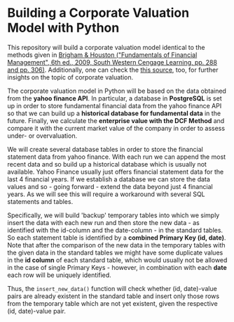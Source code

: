# Building a Corporate Valuation Model with Python

This repository will build a corporate valuation model identical to the methods given in [Brigham & Houston ("Fundamentals of Financial Management", 6th ed., 2009, South Western Cengage Learning, pp. 288 and pp. 306)](https://www.valorebooks.com/textbooks/fundamentals-of-financial-management-concise-edition-with-thomson-one-business-school-edition-6th-edition/9780324664553). Additionally, one can check the [this source](https://corporatefinanceinstitute.com/resources/knowledge/modeling/dcf-model-training-free-guide/), too, for further insights on the topic of corporate valuation.

The corporate valuation model in Python will be based on the data obtained from the **yahoo finance API**. In particular, a database in **PostgreSQL** is set up in order to store fundamental financial data from the yahoo finance API so that we can build up a **historical database for fundamental data** in the future. Finally, we calculate the **enterprise value with the DCF Method** and compare it with the current market value of the company in order to assess under- or overvaluation.

We will create several database tables in order to store the financial statement data from yahoo finance. With each run we can append the most recent data and so build up a historical database which is usually not available. Yahoo Finance usually just offers financial statement data for the last 4 financial years. If we establish a database we can store the data values and so - going forward - extend the data beyond just 4 financial years. As we will see this will require a workaround with several SQL statements and tables. 

Specifically, we will build 'backup' temporary tables into which we simply insert the data with each new run and then store the new data - as identified with the id-column and the date-column - in the standard tables. So each statement table is identified by a **combined Primary Key (id, date)**. Note that after the comparison of the new data in the temporary tables with the given data in the standard tables we might have some duplicate values in the **id column** of each standard table, which would usually not be allowed in the case of single Primary Keys - however, in combination with each **date** each row will be uniquely identified. 

Thus, the `insert_new_data()` function will check whether (id, date)-value pairs are already existent in the standard table and insert only those rows from the temporary table which are not yet existent, given the respective (id, date)-value pair.
   